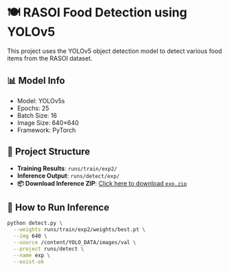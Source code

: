 # 🍽️ RASOI Food Detection using YOLOv5

This project uses the YOLOv5 object detection model to detect various food items from the RASOI dataset.

## 📊 Model Info
- Model: YOLOv5s
- Epochs: 25
- Batch Size: 16
- Image Size: 640×640
- Framework: PyTorch

## 📁 Project Structure
- **Training Results**: `runs/train/exp2/`
- **Inference Output**: `runs/detect/exp/`
- **📦 Download Inference ZIP**: [Click here to download `exp.zip`](https://drive.google.com/file/d/1Lqxepajqmqa2EMX59xrOXkkRheuWiSMP/view?usp=drive_link)

## 🚀 How to Run Inference

```bash
python detect.py \
  --weights runs/train/exp2/weights/best.pt \
  --img 640 \
  --source /content/YOLO_DATA/images/val \
  --project runs/detect \
  --name exp \
  --exist-ok
